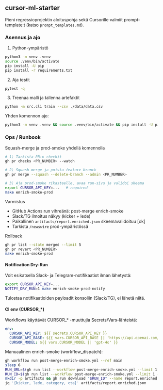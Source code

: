 ## cursor-ml-starter

Pieni regressioprojektin aloituspohja sekä Cursorille valmiit prompt-template:t (katso `prompt_templates.md`).

### Asennus ja ajo

1) Python-ympäristö
```bash
python3 -m venv .venv
source .venv/bin/activate
pip install -U pip
pip install -r requirements.txt
```

2) Aja testit
```bash
pytest -q
```

3) Treenaa malli ja tallenna artefaktit
```bash
python -m src.cli train --csv ./data/data.csv
```

Yhden komennon ajo:
```bash
python3 -m venv .venv && source .venv/bin/activate && pip install -U pip && pip install -r requirements.txt && pytest -q && python -m src.cli train --csv ./data/data.csv
```

### Ops / Runbook

Squash-merge ja prod-smoke yhdellä komennolla

```bash
# 1) Tarkista PR:n checkit
gh pr checks <PR_NUMBER> --watch

# 2) Squash-merge ja poista feature-branch
gh pr merge --squash --delete-branch --admin <PR_NUMBER>

# 3) Aja prod-smoke rikasteelle, avaa run-sivu ja validoi skeema
export CURSOR_API_KEY=...   # required
make enrich-smoke-prod
```

Varmistus
- GitHub Actions run vihreänä: post-merge enrich-smoke
- Slack/TG ilmoitus näkyy (kicker + lede)
- Paikallinen `artifacts/report.enriched.json` skeemavalidoituu [ok]
- Tarkista `/newswire` prod-ympäristössä

Rollback

```bash
gh pr list --state merged --limit 5
gh pr revert <PR_NUMBER>
make enrich-smoke-prod
```

#### Notification Dry-Run

Voit esikatsella Slack- ja Telegram-notifikaatiot ilman lähetystä:

```bash
export CURSOR_API_KEY=...
NOTIFY_DRY_RUN=1 make enrich-smoke-prod-notify
```

Tulostaa notifikaatioiden payloadit konsoliin (Slack/TG), ei lähetä niitä.

#### CI env (CURSOR_*)

Workflows käyttävät CURSOR_* -muuttujia Secrets/Vars-lähteistä:

```yaml
env:
  CURSOR_API_KEY: ${{ secrets.CURSOR_API_KEY }}
  CURSOR_API_BASE: ${{ vars.CURSOR_API_BASE || 'https://api.openai.com/v1' }}
  CURSOR_MODEL: ${{ vars.CURSOR_MODEL || 'gpt-4o' }}
```

Manuaalinen enrich-smoke (workflow_dispatch):

```bash
gh workflow run post-merge-enrich-smoke.yml --ref main
sleep 6
RUN_URL=$(gh run list --workflow post-merge-enrich-smoke.yml --limit 1 --json url --jq '.[0].url'); echo "$RUN_URL"
RUN_ID=$(gh run list --workflow post-merge-enrich-smoke.yml --limit 1 --json databaseId --jq '.[0].databaseId')
mkdir -p artifacts && gh run download "$RUN_ID" --name report.enriched.json -D artifacts
jq '{kicker, lede, category, cta}' artifacts/report.enriched.json
```
